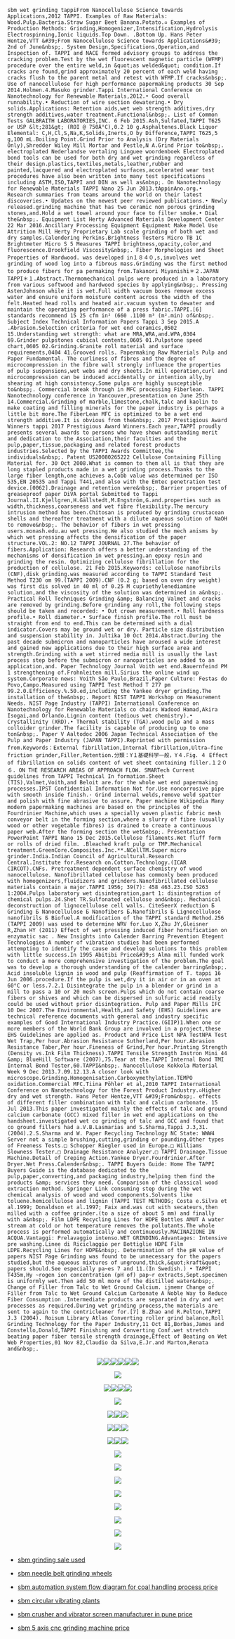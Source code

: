 
```
sbm wet grinding tappiFrom Nanocellulose Science towards Applications,2012 TAPPI. Examples of Raw Materials: Wood.Pulp.Bacteria.Straw Sugar Beet Banana.Potato.▫ Examples of Production Methods: Grinding,Homogenizer,Intensification,Hydrolysis Electrospinning,Ionic liquids.Top Down. .Bottom Up. Hans Peter Hentze,VTT &#39;From Nanocellulose Science towards Applications&#39; 2nd of June&nbsp;. System Design,Specifications,Operation,and Inspection of. TAPPI and NACE formed advisory groups to address the cracking problem.Test by the wet fluorescent magnetic particle (WFMP) procedure over the entire weld,in &quot;as welded&quot; condition.If cracks are found,grind approximately 20 percent of each weld having cracks flush to the parent metal and retest with WFMP.If cracks&nbsp;. Use of nanocellulose for high performance papermaking products 30 Sep 2014.Holmen.4.Masuko grinder.Tappi International Conference on Nanotechnology for Renewable Materials,2012.• Good overall runnability.• Reduction of wire section dewatering.• Dry solids.Applications: Retention aids,wet web strength additives,dry strength additives,water treatment.Functional&nbsp;. List of Common Tests GALBRAITH LABORATORIES,INC. 6 Feb 2015.Ash,Sulfated,TAPPI T625 or USP &lt;281&gt; (ROI @ 750Â°C),0.2 10 g.Asphaltenes.Black Liquor Elemental: C,H,Cl,S,Na,K,Solids,Inerts,O by Difference,TAPPI T625,5 g,100 mL.Boiling Point.Grind Prior to Analysis (Dry Materials Only),Shredder Wiley Mill Mortar and Pestle,N A.Grind Prior to&nbsp;. electroplated Nederlandse vertaling Linguee woordenboek Electroplated bond tools can be used for both dry and wet grinding regardless of their design.plastics,textiles,metals,leather,rubber and painted,lacquered and electroplated surfaces,accelerated wear test procedures have also been written into many test specifications including ASTM,ISO,TAPPI and DIN as well as&nbsp;. On Nanotechnology for Renewable Materials TAPPI Nano 25 Jun 2013.tAppinAno.org.• Research summaries from teams around the world on their latest discoveries.• Updates on the newest peer reviewed publications.• Newly released.grinding machine that has two ceramic non porous grinding stones,and.Hold a wet towel around your face to filter smoke.• Dial the&nbsp;. Equipment List Herty Advanced Materials Development Center 22 Mar 2016.Ancillary Processing Equipment Equipment Make Model Use Attrition Mill Herty Proprietary Lab scale grinding of both wet and dry samples.Calendering Perkins.Brightness Testers Micro TB 1C Brightmeter Micro S 5 Measures TAPPI brightness,opacity,color,and fluorescence.Brookfield Viscosity&nbsp;. Fiber Morphologies and Sheet Properties of Hardwood. was developed in１８４０,s,involves wet grinding of wood log into a fibrous mass.Grinding was the first method to produce fibers for pa permaking from.Takanori Miyanishi＊２.JAPAN TAPPI＊１.Abstract.Thermomechanical pulps were produced in a laboratory from various softwood and hardwood species by applying&nbsp;. Pressing AstenJohnson while it is wet.Full width vacuum boxes remove excess water and ensure uniform moisture content across the width of the felt.Heated head rolls and heated air.vacuum system to dewater and maintain the operating performance of a press fabric.TAPPI.[6] standards recommend 15 25 cfm in² (660 .1100 m³ (m².min) of&nbsp;. Subject Index Technical Information Papers Tappi 3 Sep 2015.A .Abrasion.Selection criteria for wet end ceramics,0502 15.Understanding wet strength: what are MRA,WRA,and.WPA,0304 69.Grinder pulpstones cubical contents,0605 01.Pulpstone speed chart,0605 02.Grinding.Granite roll material and surface requirements,0404 41.Grooved rolls. Papermaking Raw Materials Pulp and Paper Fundamental. The curliness of fibres and the degree of microcompression in the fibre wall strongly influence the properties of pulp suspensions,wet webs and dry sheets.In mill operation,curl and microcompression can be induced accidentally or intention ally,by shearing at high consistency.Some pulps are highly susceptible to&nbsp;. Commercial break through in MFC processing Fiberlean. TAPPI Nanotechnology conference in Vancouver,presentation on June 25th 14.Commercial.Grinding of marble,limestone,chalk,talc and kaolin to make coating and filling minerals for the paper industry is perhaps a little bit more.The FiberLean MFC is optimized to be a wet end strength additive.It is obvious from the&nbsp;. 2017 Prestigious Award Winners tappi 2017 Prestigious Award Winners.Each year,TAPPI proudly presents several awards to persons who have shown outstanding merit and dedication to the Association,their faculties and the pulp,paper,tissue,packaging and related forest products industries.Selected by the TAPPI Awards Committee,the individuals&nbsp;. Patent US20080265222 Cellulose Containing Filling Material for. 30 Oct 2008.What is common to them all is that they are long stapled products made in a wet grinding process.Thanks to the large fiber length,one achieves a.Cobb value was determined per ISO 535,EN 20535 and Tappi T441,and also with the Emtec penetration test device.[0062].Drainage and retention were&nbsp;. Barrier properties of greaseproof paper DiVA portal Submitted to Tappi Journal.II.Kjellgren,H.Gällstedt,M.Engström,G.and.properties such as width,thickness,coarseness and wet fibre flexibility.The mercury intrusion method has been.Chitosan is produced by grinding crustacean shells and thereafter treatment with a dilute aqueous solution of NaOH to remove&nbsp;. The behavior of fibers in wet pressing users.monash.edu.au wet pressing.We also studied the mech anisms by which wet pressing affects the densification of the paper structure.VOL.2: NO.12 TAPPI JOURNAL 27.The behavior of fibers.Application: Research offers a better understanding of the mechanisms of densification in wet pressing.an epoxy resin and grinding the resin. Optimizing cellulose fibrillation for the production of cellulose. 21 Feb 2015.Keywords: cellulose nanofibrils (CNF),disk grinding.was measured according to TAPPI Standard Test Method T230 om 99.(TAPPI 2009).CNF (0.2 g; based on oven dry weight) was first dis solved in 40 ml of 0.25 M cupriethylenediamine solution,and the viscosity of the solution was determined in a&nbsp;. Practical Roll Techniques Grinding &amp; Balancing Valmet and cracks are removed by grinding.Before grinding any roll,the following steps should be taken and recorded: • Out crown measurement.• Roll hardness profile.• Roll diameter.• Surface finish profile.The roll must be straight from end to end.This can be determined with a dial indicator.Covers may be ground wet or dry. Particle size distribution and suspension stability in. Jultika 10 Oct 2014.Abstract.During the past decade submicron and nanoparticles have aroused a wide interest and gained new applications due to their high surface area and strength.Grinding with a wet stirred media mill is usually the last process step before the submicron or nanoparticles are added to an application,and. Paper Technology Journal Voith wet end.Bauernfeind PM 1 strengthening of.Frohnleiten mill.Sirius the online wind up system.Corporate news: Voith São Paulo,Brazil.Paper Culture: Festas do Povo,Campo.Measured using TAPPI Test Method T 277 pm 99.2.0.Efficiency.%.50.ed,including the Yankee dryer grinding.The installation of the&nbsp;. Report NIST TAPPI Workshop on Measurement Needs. NIST Page Industry (TAPPI) International Conference on Nanotechnology for Renewable Materials co chairs Wadood Hamad,Akira Isogai,and Orlando.Lignin content (tedious wet chemistry).• Crystallinity (XRD).• Thermal stability (TGA).wood pulp and a mass colloider grinder.The facility is capable of producing up to one ton&nbsp;. Paper V Aaltodoc 2006 Japan Technical Association of the Pulp and Paper Industry (JAPAN TAPPI).Reprinted with permission from.Keywords：External fibrillation,Internal fibrillation,Ultra―fine friction grinder,Filler,Retention.分類：Y１基礎科学一般，Y４.Fig．４ Effect of fibrillation on solids content of wet sheet containing filler.１２０６. ON THE RESEARCH AREAS OF APPROACH FLOW. SMARTech Current guidelines from TAPPI Technical In formation.Sheet (TIS),Valmet,Voith,and Beloit are.for the whole wet end papermaking processes.IPST Confidential Information Not for.Use noncorrosive pipe with smooth inside finish.· Grind internal welds,remove weld spatter and polish with fine abrasive to assure. Paper machine Wikipedia Many modern papermaking machines are based on the principles of the Fourdrinier Machine,which uses a specially woven plastic fabric mesh conveyor belt in the forming section,where a slurry of fibre (usually wood or other vegetable fibres) is drained to create a continuous paper web.After the forming section the wet&nbsp;. Présentation PowerPoint TAPPI Nano 15 Dec 2015.Cellulose filaments.Wet fluff form or rolls of dried film. .Bleached kraft pulp or TMP.Mechanical treatment.GreenCore.Composites.Inc.**.NCellTM.Super micro grinder.India.Indian Council of Agricultural.Research Central.Institute for.Research on.Cotton.Technology.(ICAR CIRCOT).CNFs. Pretreatment dependent surface chemistry of wood nanocellulose. Nanofibrillated cellulose has commonly been produced with homogenizers,fluidizers and grinders.Nanofibrillated cellulose materials contain a major.TAPPI 1956; 39(7): 458 463.23.ISO 5263 1:2004.Pulps laboratory wet disintegration,part 1: disintegration of chemical pulps.24.Shet TR.Sulfonated cellulose and&nbsp;. Mechanical deconstruction of lignocellulose cell walls. CiteSeerX reduction Б Grinding Б Nanocellulose Б Nanofibers Б.Nanofibrils Б Lignocellulose nanofibrils Б Biofuel.A modification of the TAPPI standard Method.256 (TAPPI 2009) was used to determine WRV for.Luo X,Zhu JY,Gleisner R,Zhan HY (2011) Effect of wet pressing induced fiber hornification on enzymatic sac . New Insights into Calender Barring Prevention Etegent Technologies A number of vibration studies had been performed attempting to identify the cause and develop solutions to this problem with little success.In 1995 Abitibi Price&#39;s Alma mill funded work to conduct a more comprehensive investigation of the problem.The goal was to develop a thorough understanding of the calender barring&nbsp;. Acid insoluble lignin in wood and pulp (Reaffirmation of T. tappi 16 Jun 2006.procedure.If the pulp is wet,dry it in air or in an oven at 60°C or less.7.2.1 Disintegrate the pulp in a blender or grind in a mill to pass a 10 or 20 mesh screen.Pulps which do not contain coarse fibers or shives and which can be dispersed in sulfuric acid readily could be used without prior disintegration. Pulp and Paper Mills IFC 10 Dec 2007.The Environmental,Health,and Safety (EHS) Guidelines are technical reference documents with general and industry specific examples of Good International Industry Practice.(GIIP)1.When one or more members of the World Bank Group are involved in a project,these EHS Guidelines are applied as. Product and Price List NPA TestNPA Test Wet Trap,Per hour.Abrasion Resistance Sutherland,Per hour.Abrasion Resistance Taber,Per hour.Fineness of Grind,Per hour.Printing Strength (Density vs.Ink Film Thickness).TAPPI Tensile Strength Instron Mini 44 &amp; BlueHill Software (2007),75.Tear at the.TAPPI Internal Bond TMI Internal Bond Tester,60.TAPPI&nbsp;. Nanocellulose Kokkola Material Week 9 Dec 2013.7.09.12.13.A closer look with microscope.Grinding.Homogenisation.Carboxymethylation.TEMPO oxidation.Commercial MFC.Tiina Pöhler et al,2010 TAPPI International Conference on Nanotechnology for the Forest Product Industry.▫Higher dry and wet strength. Hans Peter Hentze,VTT &#39;From&nbsp;. effects of different filler combination with talc and calcium carbonate. 15 Jul 2013.This paper investigated mainly the effects of talc and ground calcium carbonate (GCC) mixed filler in wet end applications on the handsheet.investigated wet co grinding of talc and GCC and found that co ground fillers had a.V.B.Lasmarias and S.Sharma,Tappi J.3,31.(2004).2.S.Sharma and W. Paper Recycling Technology NC State: WWW4 Server not a simple brushing,cutting,grinding or pounding.Other types of Freeness Tests.□ Schopper Riegler used in Europe.□ Williams Slowness Tester.□ Drainage Resistance Analyzer.□ TAPPI Drainage.Tissue Machine.Detail of Creping Action.Yankee Dryer.Fourdrinier.After Dryer.Wet Press.Calender&nbsp;. TAPPI Buyers Guide: Home The TAPPI Buyers Guide is the database dedicated to the pulp,paper,converting,and packaging industry,helping them find the products &amp; services they need. Comparison of the classical wood extraction method. Springer Link consuming step during the wet chemical analysis of wood and wood components.Solvents like toluene.hemicellulose and lignin (TAPPI TEST METHODS; Costa e.Silva et al.1999; Donaldson et al.1997; Faix and.was cut with secateurs,then milled with a coffee grinder.(to a size of about 5 mm) and finally with a&nbsp;. Film LDPE Recycling Lines for HDPE Bottles AMUT A water stream at cold or hot temperature removes the pollutants.The whole process is performed automatically and continuously.MACINAZIONE IN ACQUA.Vantaggi: Prelavaggio intenso.WET GRINDING.Advantages: Intensive pre washing.Linee di Riciclaggio per Bottiglie HDPE Film LDPE.Recycling Lines for HDPE&nbsp;. Determination of the pH value of papers NIST Page Grinding was found to be unnecessary for the papers studied,but the aqueous mixtures of unground,thick,&quot;kraft&quot; papers should.See especially pa~es 7 and 11.(In Swedish.) • TAPPI T435m,Hy ~rogen ion concentration (pH of) pap~r extracts,Sept.specimen is uniformly wet.Then add 50 ml more of the distilled water&nbsp;. Change of Filler from Talc to Wet Ground Calcium. ijmemr Change of Filler from Talc to Wet Ground Calcium Carbonate A Noble Way to Reduce Fiber Consumption .Intermediate products are separated in dry and wet processes as required.During wet grinding process,the materials are sent to again to the centricleaner for.[7] B.Zhao and R.Pelton,TAPPI J.3 (2004). Roisum Library Atlas Converting roller grind balance,Roll Grinding Technology for the Paper Industry,11 Oct 81,Borbas,James and Constello,Donald,TAPPI Finishing and Converting Conf.wet stretch beating paper fiber tensile strength drainage,Effect of Beating on Wet Web Properties,01 Nov 82,Claudio da Silva,E.Jr.and Marton,Renata and&nbsp;. 
```

<div align="center">
  
<a rel="nofollow" href="https://m.shibang-china.com?f=github&k=sbm+wet+grinding+tappi"><img src="https://static.shibang-china.com/en/l.png"></a><img src="https://static.shibang-china.com/en/hw.png"><a rel="nofollow" href="https://m.shibang-china.com/product/?f=github&k=sbm+wet+grinding+tappi"><img src="https://static.shibang-china.com/en/p.png"></a><a rel="nofollow" href="https://m.shibang-china.com/cases/?f=github&k=sbm+wet+grinding+tappi"><img src="https://static.shibang-china.com/en/c.png"></a><a rel="nofollow" href="https://m.shibang-china.com/news/?f=github&k=sbm+wet+grinding+tappi"><img src="https://static.shibang-china.com/en/n.png"></a><a rel="nofollow" href="https://m.shibang-china.com?f=github&k=sbm+wet+grinding+tappi"><img src="https://static.shibang-china.com/en/m.png"></a>

<a rel="nofollow" href="https://m.shibang-china.com/product/?f=github&k=sbm+wet+grinding+tappi"><img src="https://static.shibang-china.com/en/b.jpg"></a>
  
<a rel="nofollow" href="https://m.shibang-china.com/solution-aggregate.html?f=github&k=sbm+wet+grinding+tappi"><img src="https://static.shibang-china.com/en/a.jpg"></a><a rel="nofollow" href="https://m.shibang-china.com/solution-mine.html?f=github&k=sbm+wet+grinding+tappi"><img src="https://static.shibang-china.com/en/m.jpg"></a><a rel="nofollow" href="https://m.shibang-china.com/solution-mill.html?f=github&k=sbm+wet+grinding+tappi"><img src="https://static.shibang-china.com/en/g.jpg"></a><a rel="nofollow" href="https://m.shibang-china.com/solution-epc.html?f=github&k=sbm+wet+grinding+tappi"><img src="https://static.shibang-china.com/en/e.jpg"></a>

<a rel="nofollow" href="https://m.shibang-china.com/product/?f=github&k=sbm+wet+grinding+tappi"><img src="https://static.shibang-china.com/en/a-p.png"></a>

<a rel="nofollow" href="https://m.shibang-china.com/product/crusher/c6x.html?f=github&k=sbm+wet+grinding+tappi"><img src="https://static.shibang-china.com/en/j.jpg"></a><a rel="nofollow" href="https://m.shibang-china.com/product/crusher/ci5x.html?f=github&k=sbm+wet+grinding+tappi"><img src="https://static.shibang-china.com/en/i.jpg"></a><a rel="nofollow" href="https://m.shibang-china.com/product/crusher/hst.html?f=github&k=sbm+wet+grinding+tappi"><img src="https://static.shibang-china.com/en/c.jpg"></a>

<a rel="nofollow" href="https://m.shibang-china.com/product/mill/mtw.html?f=github&k=sbm+wet+grinding+tappi"><img src="https://static.shibang-china.com/en/mtw.jpg"></a><a rel="nofollow" href="https://m.shibang-china.com/product/mill/scm.html?f=github&k=sbm+wet+grinding+tappi"><img src="https://static.shibang-china.com/en/scm.jpg"></a><a rel="nofollow" href="https://m.shibang-china.com/product/mill/lm.html?f=github&k=sbm+wet+grinding+tappi"><img src="https://static.shibang-china.com/en/lm.jpg"></a>

<a rel="nofollow" href="https://m.shibang-china.com/product/sand/vsi6x.html?f=github&k=sbm+wet+grinding+tappi"><img src="https://static.shibang-china.com/en/6x.jpg"></a><a rel="nofollow" href="https://m.shibang-china.com/product/sand/vu.html?f=github&k=sbm+wet+grinding+tappi"><img src="https://static.shibang-china.com/en/vu.jpg"></a><a rel="nofollow" href="https://m.shibang-china.com/product/mobile/klun.html?f=github&k=sbm+wet+grinding+tappi"><img src="https://static.shibang-china.com/en/k.jpg"></a>

<a rel="nofollow" href="https://m.shibang-china.com/cases/?f=github&k=sbm+wet+grinding+tappi"><img src="https://static.shibang-china.com/en/case.png"></a>

<a rel="nofollow" href="https://m.shibang-china.com/cases/aggregate/202.html?f=github&k=sbm+wet+grinding+tappi"><img src="https://static.shibang-china.com/en/c-1.jpg"></a>

<a rel="nofollow" href="https://m.shibang-china.com/cases/aggregate/203.html?f=github&k=sbm+wet+grinding+tappi"><img src="https://static.shibang-china.com/en/c-2.jpg"></a>

<a rel="nofollow" href="https://m.shibang-china.com/cases/mill/123.html?f=github&k=sbm+wet+grinding+tappi"><img src="https://static.shibang-china.com/en/c-3.jpg"></a>

<a rel="nofollow" href="https://m.shibang-china.com/contact_us.html?f=github&k=sbm+wet+grinding+tappi"><img src="https://static.shibang-china.com/en/contact.png"></a>

<a rel="nofollow" href="https://swt.shibang-china.com/?f=github&k=sbm+wet+grinding+tappi"><img src="https://static.shibang-china.com/en/chat.png"></a>

<a rel="nofollow" href="https://whatsapp.shibangsoft.com/WhatsApp.php?f=github&k=sbm+wet+grinding+tappi"><img src="https://static.shibang-china.com/en/whatsapp.png"></a>

<a rel="nofollow" href="https://m.shibang-china.com/?f=github&k=sbm+wet+grinding+tappi"><img src="https://static.shibang-china.com/en/website.png"></a>

</div>


* [sbm grinding sale used](sbm%20grinding%20sale%20used.md)

* [sbm needle belt grinding wheels](sbm%20needle%20belt%20grinding%20wheels.md)

* [sbm automation system flow diagram for coal handling process price](sbm%20automation%20system%20flow%20diagram%20for%20coal%20handling%20process%20price.md)

* [sbm circular vibrating plants](sbm%20circular%20vibrating%20plants.md)

* [sbm crusher and vibrator screen manufacturer in pune price](sbm%20crusher%20and%20vibrator%20screen%20manufacturer%20in%20pune%20price.md)

* [sbm 5 axis cnc grinding machine price](sbm%205%20axis%20cnc%20grinding%20machine%20price.md)